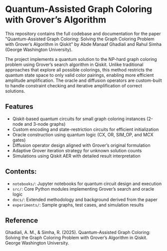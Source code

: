# Quantum-Assisted Graph Coloring with Grover’s Algorithm

This repository contains the full codebase and documentation for the paper "Quantum-Assisted Graph Coloring: Solving the Graph Coloring Problem with Grover’s Algorithm in Qiskit" by Abde Manaaf Ghadiali and Rahul Simha (George Washington University).

The project implements a quantum solution to the NP-hard graph coloring problem using Grover’s search algorithm in Qiskit. Unlike traditional approaches that explore all possible colorings, this method restricts the quantum state space to only valid color pairings, enabling more efficient amplitude amplification. The oracle and diffusion operators are custom-built to handle constraint checking and iterative amplification of correct solutions.

## Features
 - Qiskit-based quantum circuits for small graph coloring instances (2-node and 3-node graphs)
 - Custom encoding and state-restriction circuits for efficient initialization
 - Oracle construction using quantum logic (CX, OR, SIM_OP, and MCX gates)
 - Diffusion operator design aligned with Grover’s original formulation
 - Adaptive Grover iteration strategy for unknown solution counts
 - Simulations using Qiskit AER with detailed result interpretation

## Contents:
 - `notebooks/`: Jupyter notebooks for quantum circuit design and execution
 - `src/`: Core Python modules implementing Grover’s search and oracle logic
 - `docs/`: Extended methodology and background derived from the paper
 - `experiments/`: Sample graphs, test cases, and simulation results

## Reference
Ghadiali, A. M., & Simha, R. (2025). Quantum-Assisted Graph Coloring: Solving the Graph Coloring Problem with Grover’s Algorithm in Qiskit. George Washington University.